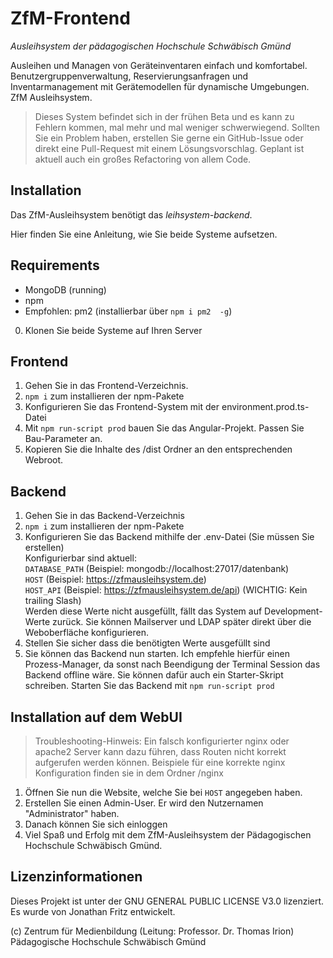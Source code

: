 # ZfM-Frontend
*Ausleihsystem der pädagogischen Hochschule Schwäbisch Gmünd*

Ausleihen und Managen von Geräteinventaren einfach und komfortabel.
Benutzergruppenverwaltung, Reservierungsanfragen und Inventarmanagement mit Gerätemodellen für dynamische Umgebungen.
ZfM Ausleihsystem.

> Dieses System befindet sich in der frühen Beta und es kann zu Fehlern kommen, mal mehr und mal weniger schwerwiegend.
> Sollten Sie ein Problem haben, erstellen Sie gerne ein GitHub-Issue oder direkt eine Pull-Request mit einem Lösungsvorschlag.
> Geplant ist aktuell auch ein großes Refactoring von allem Code.

## Installation

Das ZfM-Ausleihsystem benötigt das *leihsystem-backend*.

Hier finden Sie eine Anleitung, wie Sie beide Systeme aufsetzen.


## Requirements
- MongoDB (running)  
- npm  
- Empfohlen: pm2 (installierbar über `npm i pm2  -g`)  

0. Klonen Sie beide Systeme auf Ihren Server
## Frontend
1. Gehen Sie in das Frontend-Verzeichnis.
2. ``npm i`` zum installieren der npm-Pakete
3. Konfigurieren Sie das Frontend-System mit der environment.prod.ts-Datei
4. Mit ``npm run-script prod`` bauen Sie das Angular-Projekt. Passen Sie Bau-Parameter an.
5. Kopieren Sie die Inhalte des /dist Ordner an den entsprechenden Webroot.
## Backend
1. Gehen Sie in das Backend-Verzeichnis
2. ``npm i`` zum installieren der npm-Pakete
3. Konfigurieren Sie das Backend mithilfe der .env-Datei (Sie müssen Sie erstellen)  
   Konfigurierbar sind aktuell:  
   ``DATABASE_PATH`` (Beispiel: mongodb://localhost:27017/datenbank)  
   ``HOST`` (Beispiel: https://zfmausleihsystem.de)  
   ``HOST_API`` (Beispiel: https://zfmausleihsystem.de/api) (WICHTIG: Kein trailing Slash)  
   Werden diese Werte nicht ausgefüllt, fällt das System auf Development-Werte zurück.
   Sie können Mailserver und LDAP später direkt über die Weboberfläche konfigurieren.
4. Stellen Sie sicher dass die benötigten Werte ausgefüllt sind
5. Sie können das Backend nun starten. Ich empfehle hierfür einen Prozess-Manager, da sonst nach Beendigung der Terminal Session
   das Backend offline wäre. Sie können dafür auch ein Starter-Skript schreiben.
   Starten Sie das Backend mit `npm run-script prod`


## Installation auf dem WebUI


> Troubleshooting-Hinweis: Ein falsch konfigurierter nginx oder apache2 Server kann dazu führen, dass Routen nicht korrekt aufgerufen werden können.
> Beispiele für eine korrekte nginx Konfiguration finden sie in dem Ordner /nginx

1. Öffnen Sie nun die Website, welche Sie bei ``HOST`` angegeben haben.
2. Erstellen Sie einen Admin-User. Er wird den Nutzernamen "Administrator" haben.
3. Danach können Sie sich einloggen
4. Viel Spaß und Erfolg mit dem ZfM-Ausleihsystem der Pädagogischen Hochschule Schwäbisch Gmünd.

## Lizenzinformationen

Dieses Projekt ist unter der GNU GENERAL PUBLIC LICENSE V3.0 lizenziert.
Es wurde von Jonathan Fritz entwickelt.  

(c) Zentrum für Medienbildung (Leitung: Professor. Dr. Thomas Irion)  
Pädagogische Hochschule Schwäbisch Gmünd  
